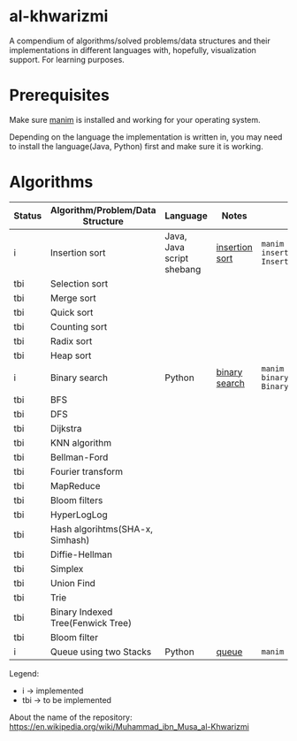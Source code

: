 # al-khwarizmi

A compendium of algorithms/solved problems/data structures and their implementations in different languages with, hopefully, visualization support. For learning purposes.

# Prerequisites

Make sure [manim](https://www.manim.community/) is installed and working for your operating system.

Depending on the language the implementation is written in, you may need to install the language(Java, Python) first and make sure it is working.

# Algorithms

| Status | Algorithm/Problem/Data Structure  | Language                  | Notes                                                       | Run                                                                  |
| ------ | --------------------------------- | ------------------------- | ----------------------------------------------------------- | -------------------------------------------------------------------- |
| i      | Insertion sort                    | Java, Java script shebang | [insertion sort](insertion_sort/insertion_sort_animated.py) | `manim insertion_sort/insertion_sort_animated.py InsertionSort -pql` |
| tbi    | Selection sort                    |                           |                                                             |                                                                      |
| tbi    | Merge sort                        |                           |                                                             |                                                                      |
| tbi    | Quick sort                        |                           |                                                             |                                                                      |
| tbi    | Counting sort                     |                           |                                                             |                                                                      |
| tbi    | Radix sort                        |                           |                                                             |                                                                      |
| tbi    | Heap sort                         |                           |                                                             |                                                                      |
| i      | Binary search                     | Python                    | [binary search](binary_search/binary_search_animated.py)    | `manim binary_search/binary_search_animated.py BinarySearch -pql`    |
| tbi    | BFS                               |                           |                                                             |                                                                      |
| tbi    | DFS                               |                           |                                                             |                                                                      |
| tbi    | Dijkstra                          |                           |                                                             |                                                                      |
| tbi    | KNN algorithm                     |                           |                                                             |                                                                      |
| tbi    | Bellman-Ford                      |                           |                                                             |                                                                      |
| tbi    | Fourier transform                 |                           |                                                             |                                                                      |
| tbi    | MapReduce                         |                           |                                                             |                                                                      |
| tbi    | Bloom filters                     |                           |                                                             |                                                                      |
| tbi    | HyperLogLog                       |                           |                                                             |                                                                      |
| tbi    | Hash algorihtms(SHA-x, Simhash)   |                           |                                                             |                                                                      |
| tbi    | Diffie-Hellman                    |                           |                                                             |                                                                      |
| tbi    | Simplex                           |                           |                                                             |                                                                      |
| tbi    | Union Find                        |                           |                                                             |                                                                      |
| tbi    | Trie                              |                           |                                                             |                                                                      |
| tbi    | Binary Indexed Tree(Fenwick Tree) |                           |                                                             |                                                                      |
| tbi    | Bloom filter                      |                           |                                                             |                                                                      |
| i      | Queue using two Stacks            | Python                    | [queue](queue/queue_animated.py)                            | `manim queue/queue_animated.py Queue -pql`                           |

Legend:

- i -> implemented
- tbi -> to be implemented

About the name of the repository: https://en.wikipedia.org/wiki/Muhammad_ibn_Musa_al-Khwarizmi
